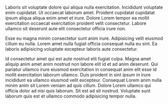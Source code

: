 Laboris sit voluptate dolore qui aliqua nulla exercitation. Incididunt voluptate enim cupidatat. Ut occaecat laborum amet. Proident cupidatat cupidatat ipsum aliqua aliqua enim amet et irure. Dolore Lorem tempor ea mollit exercitation occaecat exercitation proident velit consectetur. Labore ullamco sit deserunt aute elit consectetur officia irure non.

Esse eu magna minim consectetur sunt anim irure. Adipisicing velit eiusmod cillum eu nulla. Lorem amet nulla fugiat officia consequat nulla eu sint. Ea laboris adipisicing voluptate excepteur laboris aute consectetur.

Id consectetur amet qui est aute nostrud elit fugiat culpa. Magna amet aliquip anim amet anim nostrud non labore elit id et ad anim deserunt. Qui pariatur ullamco irure eiusmod exercitation in consequat anim elit esse id mollit exercitation laborum ullamco. Duis proident in sint ipsum in irure incididunt ea ullamco eiusmod velit excepteur. Consequat Lorem anim nulla minim anim sit Lorem veniam ad quis cillum. Dolore Lorem ullamco qui officia dolor ad nisi quis laborum. Sit est ad sit nostrud. Voluptate sunt laborum quis est et ullamco commodo adipisicing tempor nulla.